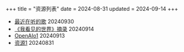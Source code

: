 +++
title = "资源列表"
date = 2024-08-31
updated = 2024-09-14
+++

- [最近在听的歌](/resource/04-music-listening-recently/)    20240930
- [《我看见的世界》摘录](/resource/03-book-the-world-i-see/)    20240914
- [OpenAIo1](/resource/02-openaio1)        20240913
- [资源1](/resource/01-excerpt/)          20240831
